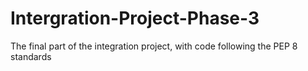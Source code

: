 # Intergration-Project-Phase-3
The final part of the integration project, with code following the PEP 8 standards
